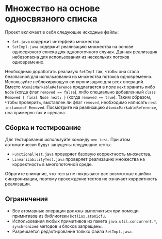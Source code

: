 # Множество на основе односвязного списка

Проект включает в себя следующие исходные файлы:
* `Set.java` содержит интерфейс множества.
* `SetImpl.java` содержит реализацию множества на основе односвязного списка для однопоточного случая. Данная реализация небезопасна для использования из нескольких потоков одновременно.

Необходимо доработать реализую `SetImpl` так, чтобы она стала безопасной для использования из множества потоков одновременно.
Используйте неблокирующую синхронизацию для всех операций. 
Вместо `AtomicMarkableReference` предлагается в поле `next` хранить либо `Node` (когда флаг `removed == false`), либо специально добавленный `class Removed { final Node next; }` (когда `removed == true`). 
Таким образом, чтобы проверить, выставлен ли флаг `removed`, необходимо написать `next instanceof Removed`. 
Посмотрите на реализацию `AtomicMarkableReference`, она примерно так и сделана.

## Сборка и тестирование
Для тестирования используйте команду `mvn test`. При этом автоматически будут запущены следующие тесты:

* `FunctionalTest.java` проверяет базовую корректность множества.
* `LinearizabilityTest.java` проверяет реализацию множества на корректность в многопоточной среде.

Обратите внимание, что тесты не покрывают все возможные ошибки синхронизации, поэтому прохождение тестов не означает корректность реализации.

## Ограничения
* Все атомарные операции должны выполняться при помощи примитивов из библиотеки `kotlinx.atomicfu`. 
* Использования любых примитивов из пакета `java.util.concurrent.*`,  `synchronized` методов и блоков запрещены.
* Разрешается редактирование только файла `SetImpl.java`.